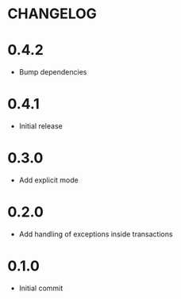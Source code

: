 # CHANGELOG

# 0.4.2

- Bump dependencies

# 0.4.1

- Initial release

# 0.3.0

- Add explicit mode

# 0.2.0

- Add handling of exceptions inside transactions

# 0.1.0

- Initial commit
